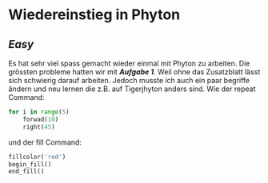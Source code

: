 # Wiedereinstieg in Phyton

## *Easy*

Es hat sehr viel spass gemacht wieder einmal mit Phyton zu arbeiten. Die grössten probleme hatten wir mit ***Aufgabe 1***. 
Weil ohne das Zusatzblatt lässt sich schwierig darauf arbeiten. Jedoch musste ich auch ein paar begriffe ändern und neu lernen die z.B. auf Tigerjhyton anders sind. 
Wie der repeat Command:

```py
for i in range(5)
    forwad(10)
    right(45)
```
und der fill Command:

```py
fillcolor('red')
begin_fill()
end_fill()
```

